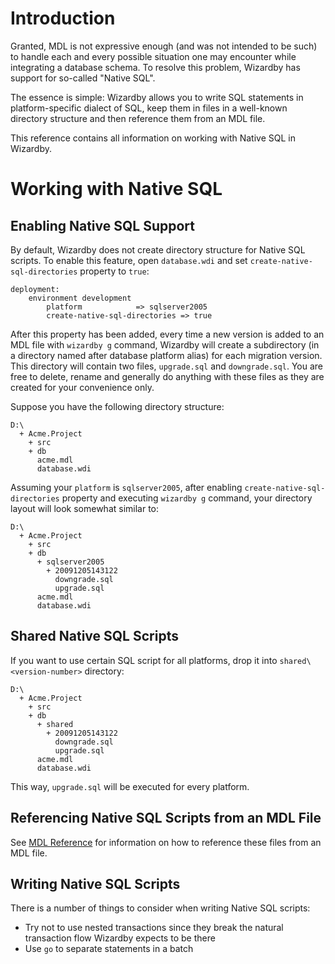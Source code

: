 # Introduction #

Granted, MDL is not expressive enough (and was not intended to be such) to handle each and every possible situation one may encounter while integrating a database schema. To resolve this problem, Wizardby has support for so-called "Native SQL".

The essence is simple: Wizardby allows you to write SQL statements in platform-specific dialect of SQL, keep them in files in a well-known directory structure and then reference them from an MDL file.

This reference contains all information on working with Native SQL in Wizardby.

# Working with Native SQL #

## Enabling Native SQL Support ##

By default, Wizardby does not create directory structure for Native SQL scripts. To enable this feature, open `database.wdi` and set `create-native-sql-directories` property to `true`:

```
deployment:
    environment development
        platform            => sqlserver2005
        create-native-sql-directories => true
```

After this property has been added, every time a new version is added to an MDL file with `wizardby g` command, Wizardby will create a subdirectory (in a directory named after database platform alias) for each migration version. This directory will contain two files, `upgrade.sql` and `downgrade.sql`. You are free to delete, rename and generally do anything with these files as they are created for your convenience only.

Suppose you have the following directory structure:

```
D:\
  + Acme.Project
    + src
    + db
      acme.mdl
      database.wdi
```

Assuming your `platform` is `sqlserver2005`, after enabling `create-native-sql-directories` property and executing `wizardby g` command, your directory layout will look somewhat similar to:

```
D:\
  + Acme.Project
    + src
    + db
      + sqlserver2005
        + 20091205143122
          downgrade.sql
          upgrade.sql
      acme.mdl
      database.wdi
```

## Shared Native SQL Scripts ##

If you want to use certain SQL script for all platforms, drop it into `shared\<version-number>` directory:

```
D:\
  + Acme.Project
    + src
    + db
      + shared
        + 20091205143122
          downgrade.sql
          upgrade.sql
      acme.mdl
      database.wdi
```

This way, `upgrade.sql` will be executed for every platform.

## Referencing Native SQL Scripts from an MDL File ##

See [MDL Reference](MdlReference#Executing_Native_SQL.md) for information on how to reference these files from an MDL file.

## Writing Native SQL Scripts ##

There is a number of things to consider when writing Native SQL scripts:

  * Try not to use nested transactions since they break the natural transaction flow Wizardby expects to be there
  * Use `go` to separate statements in a batch
